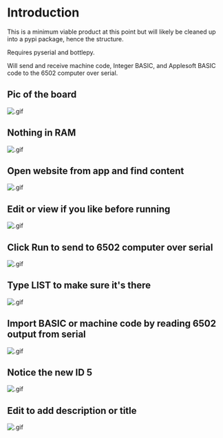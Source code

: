 # Introduction

This is a minimum viable product at this point but will likely be cleaned up 
into a pypi package, hence the structure.

Requires pyserial and bottlepy.

Will send and receive machine code, Integer BASIC, and Applesoft BASIC code 
to the 6502 computer over serial.

## Pic of the board
![.gif](https://github.com/jameswdelancey/pe6502_web_interface/raw/main/docs/_static/1-0.jpg)

## Nothing in RAM
![.gif](https://github.com/jameswdelancey/pe6502_web_interface/raw/main/docs/_static/1-1.jpg)

## Open website from app and find content
![.gif](https://github.com/jameswdelancey/pe6502_web_interface/raw/main/docs/_static/1-2.jpg)

## Edit or view if you like before running
![.gif](https://github.com/jameswdelancey/pe6502_web_interface/raw/main/docs/_static/1-3.jpg)

## Click Run to send to 6502 computer over serial
![.gif](https://github.com/jameswdelancey/pe6502_web_interface/raw/main/docs/_static/1-4.jpg)

## Type LIST to make sure it's there
![.gif](https://github.com/jameswdelancey/pe6502_web_interface/raw/main/docs/_static/1-5.jpg)

## Import BASIC or machine code by reading 6502 output from serial
![.gif](https://github.com/jameswdelancey/pe6502_web_interface/raw/main/docs/_static/1-6.jpg)

## Notice the new ID 5
![.gif](https://github.com/jameswdelancey/pe6502_web_interface/raw/main/docs/_static/2-0.jpg)

## Edit to add description or title
![.gif](https://github.com/jameswdelancey/pe6502_web_interface/raw/main/docs/_static/2-1.jpg)

